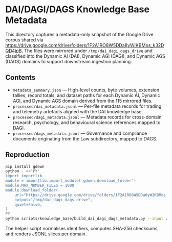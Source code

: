# DAI/DAGI/DAGS Knowledge Base Metadata

This directory captures a metadata-only snapshot of the Google Drive corpus shared via
<https://drive.google.com/drive/folders/1F2A1RO8W5DDa8yWIKBMos_k32DQD4jpB>.
The files were mirrored under `/tmp/dai_dagi_dags_drive` and classified into the
Dynamic AI (DAI), Dynamic AGI (DAGI), and Dynamic AGS (DAGS) domains to
support downstream ingestion planning.

## Contents

- `metadata_summary.json` &mdash; High-level counts, byte volumes, extension
  tallies, record totals, and dataset paths for each Dynamic AI, Dynamic AGI,
  and Dynamic AGS domain derived from the 115 mirrored files.
- `processed/dai_metadata.jsonl` &mdash; Per-file metadata records for trading and
  telemetry artefacts aligned with the DAI knowledge base.
- `processed/dagi_metadata.jsonl` &mdash; Metadata records for cross-domain
  research, psychology, and behavioural science references mapped to DAGI.
- `processed/dags_metadata.jsonl` &mdash; Governance and compliance documents
  originating from the Law subdirectory, mapped to DAGS.

## Reproduction

```bash
pip install gdown
python - <<'PY'
import importlib
module = importlib.import_module('gdown.download_folder')
module.MAX_NUMBER_FILES = 1000
module.download_folder(
    url="https://drive.google.com/drive/folders/1F2A1RO8W5DDa8yWIKBMos_k32DQD4jpB?usp=sharing",
    output="/tmp/dai_dagi_dags_drive",
    quiet=False,
)
PY
python scripts/knowledge_base/build_dai_dagi_dags_metadata.py --input /tmp/dai_dagi_dags_drive --output data/knowledge_base/dai_dagi_dags
```

The helper script normalises identifiers, computes SHA-256 checksums, and
renders JSONL slices per domain.
